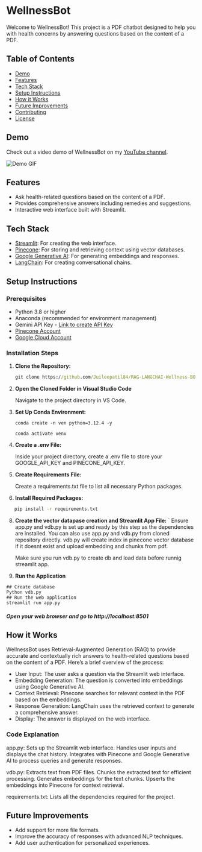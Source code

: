 # WellnessBot

Welcome to WellnessBot! This project is a PDF chatbot designed to help you with health concerns by answering questions based on the content of a PDF.

## Table of Contents
- [Demo](#demo)
- [Features](#features)
- [Tech Stack](#tech-stack)
- [Setup Instructions](#setup-instructions)
- [How it Works](#how-it-works)
- [Future Improvements](#future-improvements)
- [Contributing](#contributing)
- [License](#license)

## Demo

Check out a video demo of WellnessBot on my [YouTube channel](https://youtu.be/SlAbk2DjRB0).

![Demo GIF](link_to_your_demo_gif)

## Features

- Ask health-related questions based on the content of a PDF.
- Provides comprehensive answers including remedies and suggestions.
- Interactive web interface built with Streamlit.

## Tech Stack

- [Streamlit](https://streamlit.io/): For creating the web interface.
- [Pinecone](https://www.pinecone.io/): For storing and retrieving context using vector databases.
- [Google Generative AI](https://cloud.google.com/ai/generative): For generating embeddings and responses.
- [LangChain](https://langchain.com/): For creating conversational chains.

## Setup Instructions

### Prerequisites
- Python 3.8 or higher
- Anaconda (recommended for environment management)
- Gemini API Key - [Link to create API Key](https://ai.google.dev/gemini-api/docs/api-key)
- [Pinecone Account](https://www.pinecone.io/)
- [Google Cloud Account](https://cloud.google.com/)

### Installation Steps
1. **Clone the Repository:**
   ```cmd
   git clone https://github.com/Juileepatil84/RAG-LANGCHAI-Wellness-BOT.git

2. **Open the Cloned Folder in Visual Studio Code**
   
   Navigate to the project directory in VS Code.

4. **Set Up Conda Environment:**
   ```
   conda create -n ven python=3.12.4 -y
   
   conda activate venv

4. **Create a .env File:**

   Inside your project directory, create a .env file to store your GOOGLE_API_KEY and PINECONE_API_KEY.

6. **Create Requirements File:**

   Create a requirements.txt file to list all necessary Python packages.

7. **Install Required Packages:**
  ```cmd
     pip install -r requirements.txt
```  

8. **Create the vector datapase creation and Streamlit App File:**
   `
   Ensure app.py and vdb.py is set up and ready by this step as the dependencies are installed. You can also use app.py and vdb.py from cloned repository directly.
   vdb.py will create index in pinecone vector database if it doesnt exist and upload embedding and chunks from pdf.

   Make sure you run vdb.py to create db and load data before runnig streamlit app. 

10. **Run the Application**
   ```
   ## Create database 
   Python vdb.py
   ## Run the web application
   streamlit run app.py
   ```
##### Open your web browser and go to http://localhost:8501

## How it Works
WellnessBot uses Retrieval-Augmented Generation (RAG) to provide accurate and contextually rich answers to health-related questions based on the content of a PDF. Here’s a brief overview of the process:

- User Input: The user asks a question via the Streamlit web interface.
- Embedding Generation: The question is converted into embeddings using Google Generative AI.
- Context Retrieval: Pinecone searches for relevant context in the PDF based on the embeddings.
- Response Generation: LangChain uses the retrieved context to generate a comprehensive answer.
- Display: The answer is displayed on the web interface.

### Code Explanation
app.py:
Sets up the Streamlit web interface.
Handles user inputs and displays the chat history.
Integrates with Pinecone and Google Generative AI to process queries and generate responses.

vdb.py:
Extracts text from PDF files.
Chunks the extracted text for efficient processing.
Generates embeddings for the text chunks.
Upserts the embeddings into Pinecone for context retrieval.

requirements.txt:
Lists all the dependencies required for the project.

## Future Improvements
- Add support for more file formats.
- Improve the accuracy of responses with advanced NLP techniques.
- Add user authentication for personalized experiences.
